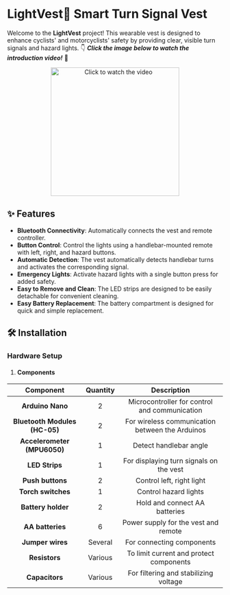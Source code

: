 # LightVest🚦 Smart Turn Signal Vest
Welcome to the **LightVest** project! This wearable vest is designed to enhance cyclists' and motorcyclists' safety by providing clear, visible turn signals and hazard lights.
👇 ***Click the image below to watch the introduction video!*** 🎥

<p align="center">
  <a href="https://vm.tiktok.com/ZGe3J54N1/">
    <img src="Pic/1.jpg" alt="Click to watch the video"width="300" />
  </a>
</p>

## ✨ Features

- **Bluetooth Connectivity**: Automatically connects the vest and remote controller.
- **Button Control**: Control the lights using a handlebar-mounted remote with left, right, and hazard buttons.
- **Automatic Detection**: The vest automatically detects handlebar turns and activates the corresponding signal.
- **Emergency Lights**: Activate hazard lights with a single button press for added safety.
- **Easy to Remove and Clean**: The LED strips are designed to be easily detachable for convenient cleaning.
- **Easy Battery Replacement**: The battery compartment is designed for quick and simple replacement.

## 🛠️ Installation

### Hardware Setup

1. #### Components

| Component                        | Quantity | Description                                         |
|:----------------------------------:|:----------:|:-----------------------------------------------------:|
| **Arduino Nano**                     | 2        | Microcontroller for control and communication       |
| **Bluetooth Modules (HC-05)**        | 2        | For wireless communication between the Arduinos     |
| **Accelerometer (MPU6050)**          | 1        | Detect handlebar angle                              |
| **LED Strips**                       | 1        | For displaying turn signals on the vest             |
| **Push buttons**                     | 2        | Control left, right light                           |
| **Torch switches**                   | 1        | Control hazard lights                               |
| **Battery holder**                   | 2        | Hold and connect AA batteries                       |
| **AA batteries**                     | 6        | Power supply for the vest and remote                |
| **Jumper wires**                     | Several  | For connecting components                           |
| **Resistors**                        | Various  | To limit current and protect components             |
| **Capacitors**                       | Various  | For filtering and stabilizing voltage               |
